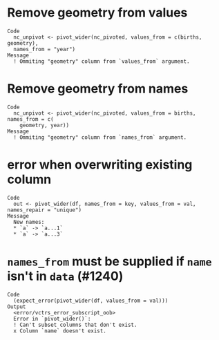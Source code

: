 # Remove geometry from values

    Code
      nc_unpivot <- pivot_wider(nc_pivoted, values_from = c(births, geometry),
      names_from = "year")
    Message
      ! Ommiting "geometry" column from `values_from` argument.

# Remove geometry from names

    Code
      nc_unpivot <- pivot_wider(nc_pivoted, values_from = births, names_from = c(
        geometry, year))
    Message
      ! Ommiting "geometry" column from `names_from` argument.

# error when overwriting existing column

    Code
      out <- pivot_wider(df, names_from = key, values_from = val, names_repair = "unique")
    Message
      New names:
      * `a` -> `a...1`
      * `a` -> `a...3`

# `names_from` must be supplied if `name` isn't in `data` (#1240)

    Code
      (expect_error(pivot_wider(df, values_from = val)))
    Output
      <error/vctrs_error_subscript_oob>
      Error in `pivot_wider()`:
      ! Can't subset columns that don't exist.
      x Column `name` doesn't exist.

